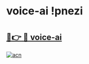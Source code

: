 # voice-ai !pnezi

# <h2><a href="https://gn7wke.esa.edu.pl?title=voice-ai&ref=pnezi">🔗👉 🔴 voice-ai</a></h2>

[![acn](https://github.com/user-attachments/assets/0f9c940e-d8b0-45ae-aac7-cd30a18b3e1c)](https://gn7wke.esa.edu.pl?title=voice-ai&ref=pnezi)

